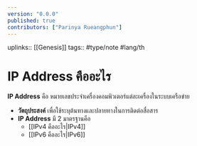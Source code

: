 ```yaml
---
version: "0.0.0"
published: true
contributors: ["Parinya Rueangphun"]
---
```

uplinks:: [[Genesis]]
tags:: #type/note #lang/th 
# IP Address คืออะไร
**IP Address** คือ หมายเลขประจำเครื่องคอมพิวเตอร์แต่ละเครื่องในระบบเครือข่าย
- **วัตถุประสงค์** เพื่อใช้ระบุต้นทางและปลายทางในการติดต่อสื่อสาร
- **IP Address** มี 2 มาตรฐานคือ
	- [[IPv4 คืออะไร|IPv4]]
	- [[IPv6 คืออะไร|IPv6]]